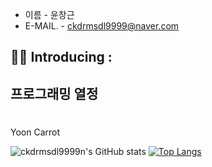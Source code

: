 
- 이름        - 윤창근
- E-MAIL.     - ckdrmsdl9999@naver.com

## 👨‍💻 Introducing :


    

## 프로그래밍 열정

# <div align=center>

Yoon Carrot
</div>

<div>

</div>
<hd>

![ckdrmsdl9999n's GitHub stats](https://github-readme-stats.vercel.app/api?username=ckdrmsdl9999&show_icons=true&theme=radical)
[![Top Langs](https://github-readme-stats.vercel.app/api/top-langs/?username=ckdrmsdl9999)](https://github.com/ckdrmsdl9999/github-readme-stats)

